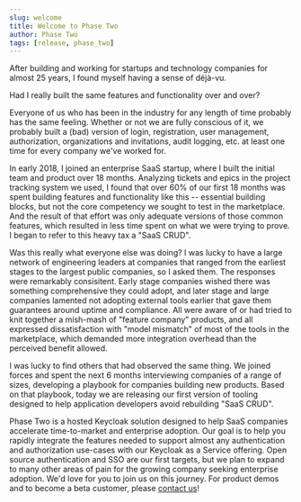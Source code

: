 ```yaml
---
slug: welcome
title: Welcome to Phase Two
author: Phase Two
tags: [release, phase_two]
---
```


After building and working for startups and technology companies for almost 25 years, I found myself having a sense of déjà-vu. 

Had I really built the same features and functionality over and over?

Everyone of us who has been in the industry for any length of time probably has the same feeling. Whether or not we are fully conscious of it, we probably built a (bad) version of login, registration, user management, authorization, organizations and invitations, audit logging, etc. at least one time for every company we've worked for. 

In early 2018, I joined an enterprise SaaS startup, where I built the initial team and product over 18 months. Analyzing tickets and epics in the project tracking system we used, I found that over 60% of our first 18 months was spent building features and functionality like this -- essential building blocks, but not the core competency we sought to test in the marketplace. And the result of that effort was only adequate versions of those common features, which resulted in less time spent on what we were trying to prove. I began to refer to this heavy tax a "SaaS CRUD".

Was this really what everyone else was doing? I was lucky to have a large network of engineering leaders at companies that ranged from the earliest stages to the largest public companies, so I asked them. The responses were remarkably consisitent. Early stage companies wished there was something comprehensive they could adopt, and later stage and large companies lamented not adopting external tools earlier that gave them guarantees around uptime and compliance. All were aware of or had tried to knit together a mish-mash of "feature company" products, and all expressed dissatisfaction with "model mismatch" of most of the tools in the marketplace, which demanded more integration overhead than the perceived benefit allowed. 

I was lucky to find others that had observed the same thing. We joined forces and spent the next 6 months interviewing companies of a range of sizes, developing a playbook for companies building new products. Based on that playbook, today we are releasing our first version of tooling designed to help application developers avoid rebuilding "SaaS CRUD".

Phase Two is a hosted Keycloak solution designed to help SaaS companies accelerate time-to-market and enterprise adoption. Our goal is to help you rapidly integrate the features needed to support almost any authentication and authorization use-cases with our Keycloak as a Service offering. Open source authentication and SSO are our first targets, but we plan to expand to many other areas of pain for the growing company seeking enterprise adoption. We'd love for you to join us on this journey. For product demos and to become a beta customer, please [contact us](mailto:support@phasetwo.io)!



